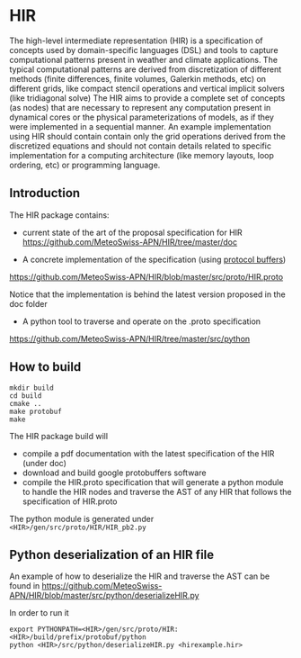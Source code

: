 # HIR

The high-level intermediate representation (HIR) is a specification of concepts used by domain-specific languages (DSL) and tools to capture computational patterns present in weather and climate applications. 
The typical computational patterns are derived from discretization of different methods (finite differences, finite volumes, Galerkin methods, etc) on different grids, like compact stencil operations and vertical implicit solvers (like tridiagonal solve)
The HIR aims to provide a complete set of concepts (as nodes) that are necessary to represent any computation present in dynamical cores or the physical parameterizations of models, as if they were implemented in a sequential manner. 
An example implementation using HIR should contain contain only the grid operations derived from the discretized equations and should not contain details related to specific implementation for a computing architecture (like memory layouts, loop ordering, etc) or programming language.

## Introduction

The HIR package contains:

* current state of the art of the proposal specification for HIR
https://github.com/MeteoSwiss-APN/HIR/tree/master/doc

* A concrete implementation of the specification (using [protocol buffers](https://developers.google.com/protocol-buffers/))

https://github.com/MeteoSwiss-APN/HIR/blob/master/src/proto/HIR.proto

Notice that the implementation is behind the latest version proposed in the doc folder

* A python tool to traverse and operate on the .proto specification

https://github.com/MeteoSwiss-APN/HIR/tree/master/src/python


## How to build

```
mkdir build
cd build
cmake ..
make protobuf
make 
```

The HIR package build will 
* compile a pdf documentation with the latest specification of the HIR
(under doc)
* download and build google protobuffers software
* compile the HIR.proto specification
that will generate a python module to handle the HIR nodes and traverse the AST of any HIR that follows the specification of HIR.proto

The python module is generated under ``<HIR>/gen/src/proto/HIR/HIR_pb2.py``
  
## Python deserialization of an HIR file

An example of how to deserialize the HIR and traverse the AST can be found in
https://github.com/MeteoSwiss-APN/HIR/blob/master/src/python/deserializeHIR.py

In order to run it

```
export PYTHONPATH=<HIR>/gen/src/proto/HIR:<HIR>/build/prefix/protobuf/python
python <HIR>/src/python/deserializeHIR.py <hirexample.hir>
```
